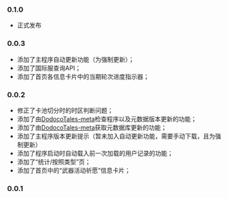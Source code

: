 ### 0.1.0

- 正式发布



### 0.0.3

- 添加了主程序自动更新功能（为强制更新）；
- 添加了国际服查询API；
- 添加了首页各信息卡片中的当期轮次进度指示器；

### 0.0.2

- 修正了卡池切分时的时区判断问题；
- 添加了由[DodocoTales-meta](https://github.com/TremblingMoeNew/DodocoTales-meta)检查程序以及元数据版本更新的功能；
- 添加了由[DodocoTales-meta](https://github.com/TremblingMoeNew/DodocoTales-meta)获取元数据库更新的功能；
- 添加了主程序版本更新提示（暂未加入自动更新功能，需要手动下载，且为强制更新）
- 添加了程序启动时自动载入前一次加载的用户记录的功能；
- 添加了“统计/按照类型”页；
- 添加了首页中的“武器活动祈愿”信息卡片；

### 0.0.1
